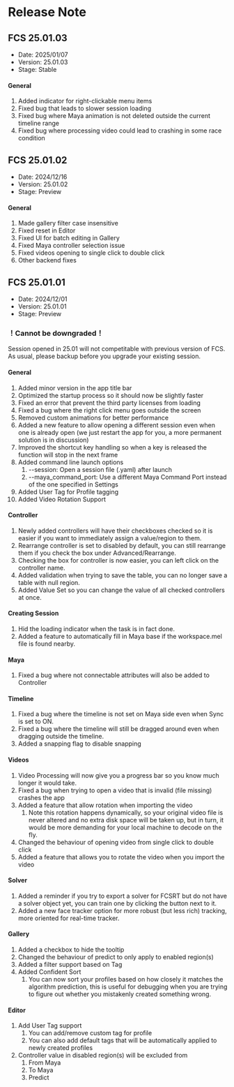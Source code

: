 # Release Note
## FCS 25.01.03
- Date: 2025/01/07
- Version: 25.01.03
- Stage: Stable

#### General
1. Added indicator for right-clickable menu items
2. Fixed bug that leads to slower session loading
3. Fixed bug where Maya animation is not deleted outside the current timeline range 
4. Fixed bug where processing video could lead to crashing in some race condition

## FCS 25.01.02
- Date: 2024/12/16
- Version: 25.01.02
- Stage: Preview

#### General
1. Made gallery filter case insensitive
2. Fixed reset in Editor
3. Fixed UI for batch editing in Gallery
4. Fixed Maya controller selection issue
5. Fixed videos opening to single click to double click
6. Other backend fixes


## FCS 25.01.01
- Date: 2024/12/01
- Version: 25.01.01
- Stage: Preview

### ！Cannot be downgraded！
Session opened in 25.01 will not competitable with previous version of FCS. 
As usual, please backup before you upgrade your existing session. 

#### General
1. Added minor version in the app title bar
2. Optimized the startup process so it should now be slightly faster
3. Fixed an error that prevent the third party licenses from loading
4. Fixed a bug where the right click menu goes outside the screen
5. Removed custom animations for better performance
6. Added a new feature to allow opening a different session even when one is already open (we just restart the app for you, a more permanent solution is in discussion)
7. Improved the shortcut key handling so when a key is released the function will stop in the next frame
8. Added command line launch options
   1. --session: Open a session file (.yaml) after launch
   2. --maya_command_port: Use a different Maya Command Port instead of the one specified in Settings
9. Added User Tag for Profile tagging
10. Added Video Rotation Support
   
#### Controller
1. Newly added controllers will have their checkboxes checked so it is easier if you want to immediately assign a value/region to them.
2. Rearrange controller is set to disabled by default, you can still rearrange them if you check the box under Advanced/Rearrange. 
3. Checking the box for controller is now easier, you can left click on the controller name. 
4. Added validation when trying to save the table, you can no longer save a table with null region.
5. Added Value Set so you can change the value of all checked controllers at once. 

#### Creating Session
1. Hid the loading indicator when the task is in fact done. 
2. Added a feature to automatically fill in Maya base if the workspace.mel file is found nearby.

#### Maya
1. Fixed a bug where not connectable attributes will also be added to Controller

#### Timeline
1. Fixed a bug where the timeline is not set on Maya side even when Sync is set to ON. 
2. Fixed a bug where the timeline will still be dragged around even when dragging outside the timeline. 
3. Added a snapping flag to disable snapping

#### Videos
1. Video Processing will now give you a progress bar so you know much longer it would take. 
2. Fixed a bug when trying to open a video that is invalid (file missing) crashes the app
3. Added a feature that allow rotation when importing the video
   1. Note this rotation happens dynamically, so your original video file is never altered and no extra disk space will be taken up, but in turn, it would be more demanding for your local machine to decode on the fly.  
4. Changed the behaviour of opening video from single click to double click
5. Added a feature that allows you to rotate the video when you import the video
   
#### Solver
1. Added a reminder if you try to export a solver for FCSRT but do not have a solver object yet, you can train one by clicking the button next to it. 
2. Added a new face tracker option for more robust (but less rich) tracking, more oriented for real-time tracker. 


#### Gallery
1. Added a checkbox to hide the tooltip
2. Changed the behaviour of predict to only apply to enabled region(s)
3. Added a filter support based on Tag
4. Added Confident Sort
   1. You can now sort your profiles based on how closely it matches the algorithm prediction, this is useful for debugging when you are trying to figure out whether you mistakenly created something wrong. 

#### Editor
1. Add User Tag support
   1. You can add/remove custom tag for profile
   2. You can also add default tags that will be automatically applied to newly created profiles
2. Controller value in disabled region(s) will be excluded from 
   1. From Maya
   2. To Maya
   3. Predict
